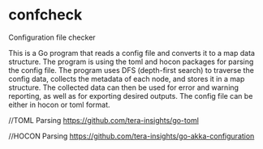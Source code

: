 # confcheck
Configuration file checker

This is a Go program that reads a config file and converts it to a map data structure. The program is using the toml and hocon packages for parsing the config file. The program uses DFS (depth-first search) to traverse the config data, collects the metadata of each node, and stores it in a map structure. The collected data can then be used for error and warning reporting, as well as for exporting desired outputs. The config file can be either in hocon or toml format.

//TOML Parsing
https://github.com/tera-insights/go-toml

//HOCON Parsing
https://github.com/tera-insights/go-akka-configuration

